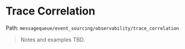 # Trace Correlation

Path: `messagequeue/event_sourcing/observability/trace_correlation`

> Notes and examples TBD.
